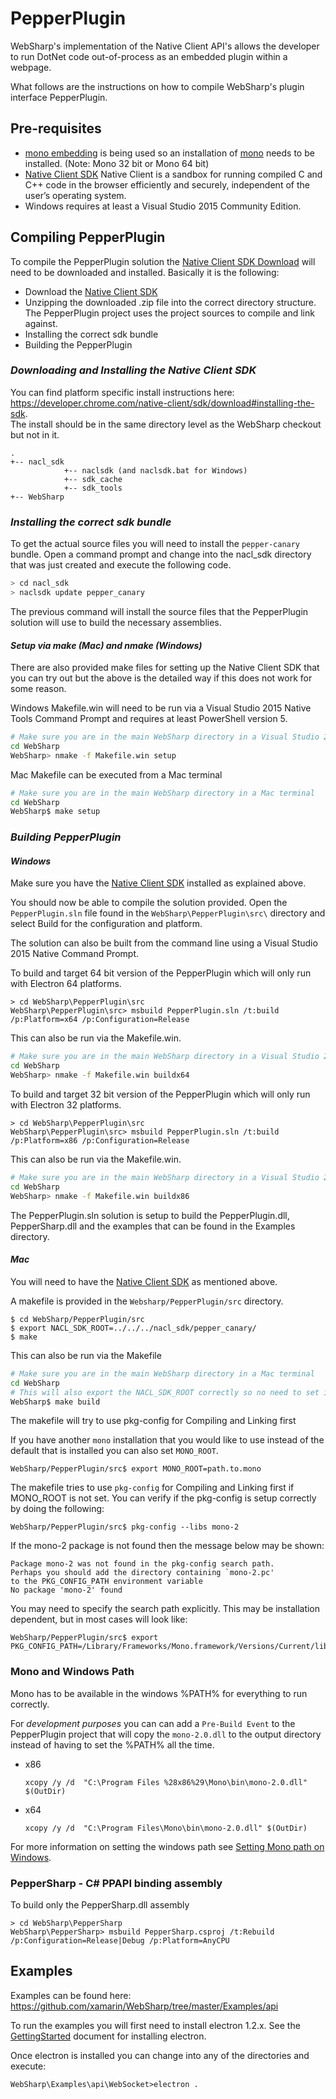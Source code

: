 # PepperPlugin

WebSharp's implementation of the Native Client API's allows the developer to run DotNet code out-of-process as an embedded plugin within a webpage.

What follows are the instructions on how to compile WebSharp's plugin interface PepperPlugin. 

## Pre-requisites

- [mono embedding](http://www.mono-project.com/docs/advanced/embedding/) is being used so an installation of [mono](http://www.mono-project.com/download/) needs to be installed. (Note: Mono 32 bit or Mono 64 bit)
- [Native Client SDK](https://developer.chrome.com/native-client) Native Client is a sandbox for running compiled C and C++ code in the browser efficiently and securely, independent of the user’s operating system.
- Windows requires at least a Visual Studio 2015 Community Edition.

## Compiling PepperPlugin

To compile the PepperPlugin solution the [Native Client SDK Download](https://developer.chrome.com/native-client/sdk/download) will need to be downloaded and installed.  Basically it is the following:

- Download the [Native Client SDK](https://developer.chrome.com/native-client/sdk/download)
- Unzipping the downloaded .zip file into the correct directory structure.  The PepperPlugin project uses the project sources to compile and link against.
- Installing the correct sdk bundle
- Building the PepperPlugin 
 
### _Downloading and Installing the Native Client SDK_

You can find platform specific install instructions here: https://developer.chrome.com/native-client/sdk/download#installing-the-sdk.  
The install should be in the same directory level as the WebSharp checkout but not in it.

```
.
+-- nacl_sdk
            +-- naclsdk (and naclsdk.bat for Windows)
            +-- sdk_cache
            +-- sdk_tools
+-- WebSharp
```

### _Installing the correct sdk bundle_

To get the actual source files you will need to install the ```pepper-canary``` bundle.  Open a command prompt and change into the nacl_sdk directory that was just created and execute the following code.

```bash
> cd nacl_sdk
> naclsdk update pepper_canary
```

The previous command will install the source files that the PepperPlugin solution will use to build the necessary assemblies.

#### _Setup via make (Mac) and nmake (Windows)_

There are also provided make files for setting up the Native Client SDK that you can try out but the above is the detailed way if this does not work for some reason.

Windows Makefile.win will need to be run via a Visual Studio 2015 Native Tools Command Prompt and requires at least PowerShell version 5.

```bash
# Make sure you are in the main WebSharp directory in a Visual Studio 2015 Native Tools Command Prompt
cd WebSharp
WebSharp> nmake -f Makefile.win setup
```

Mac Makefile can be executed from a Mac terminal

```bash
# Make sure you are in the main WebSharp directory in a Mac terminal
cd WebSharp
WebSharp$ make setup
```

### _Building PepperPlugin_

#### *Windows*

Make sure you have the [Native Client SDK](https://developer.chrome.com/native-client) installed as explained above.

You should now be able to compile the solution provided.  Open the ```PepperPlugin.sln``` file found in the ```WebSharp\PepperPlugin\src\``` directory and select Build for the configuration and platform.

The solution can also be built from the command line using a Visual Studio 2015 Native Command Prompt.

To build and target 64 bit version of the PepperPlugin which will only run with Electron 64 platforms.
```shell
> cd WebSharp\PepperPlugin\src
WebSharp\PepperPlugin\src> msbuild PepperPlugin.sln /t:build /p:Platform=x64 /p:Configuration=Release
```

This can also be run via the Makefile.win.

```bash
# Make sure you are in the main WebSharp directory in a Visual Studio 2015 Native Tools Command Prompt
cd WebSharp
WebSharp> nmake -f Makefile.win buildx64
```


To build and target 32 bit version of the PepperPlugin which will only run with Electron 32 platforms.
```shell
> cd WebSharp\PepperPlugin\src
WebSharp\PepperPlugin\src> msbuild PepperPlugin.sln /t:build /p:Platform=x86 /p:Configuration=Release
```

This can also be run via the Makefile.win.

```bash
# Make sure you are in the main WebSharp directory in a Visual Studio 2015 Native Tools Command Prompt
cd WebSharp
WebSharp> nmake -f Makefile.win buildx86
```

The PepperPlugin.sln solution is setup to build the PepperPlugin.dll, PepperSharp.dll and the examples that can be found in the Examples directory. 

#### *Mac*

You will need to have the [Native Client SDK](https://developer.chrome.com/native-client) as mentioned above.

A makefile is provided in the ```Websharp/PepperPlugin/src``` directory.

```shell
$ cd WebSharp/PepperPlugin/src
$ export NACL_SDK_ROOT=../../../nacl_sdk/pepper_canary/
$ make
```

This can also be run via the Makefile

```bash
# Make sure you are in the main WebSharp directory in a Mac terminal
cd WebSharp
# This will also export the NACL_SDK_ROOT correctly so no need to set it.
WebSharp$ make build
```

The makefile will try to use pkg-config for Compiling and Linking first

If you have another ```mono``` installation that you would like to use instead of the default that is installed you can also set ```MONO_ROOT```.

```shell
WebSharp/PepperPlugin/src$ export MONO_ROOT=path.to.mono
```

The makefile tries to use ```pkg-config``` for Compiling and Linking first if MONO_ROOT is not set.  You can verify if the pkg-config is setup correctly by doing the following:

```shell
WebSharp/PepperPlugin/src$ pkg-config --libs mono-2
```

If the mono-2 package is not found then the message below may be shown:

```
Package mono-2 was not found in the pkg-config search path.
Perhaps you should add the directory containing `mono-2.pc'
to the PKG_CONFIG_PATH environment variable
No package 'mono-2' found
```

You may need to specify the search path explicitly. This may be installation dependent, but in most cases will look like:

```shell
WebSharp/PepperPlugin/src$ export PKG_CONFIG_PATH=/Library/Frameworks/Mono.framework/Versions/Current/lib/pkgconfig
```

### Mono and Windows Path

Mono has to be available in the windows %PATH% for everything to run correctly.

For _development purposes_ you can can add a ```Pre-Build Event``` to the PepperPlugin project that will copy the ```mono-2.0.dll``` to the output directory instead of having to set the %PATH% all the time. 

  * x86
    ```shell
    xcopy /y /d  "C:\Program Files %28x86%29\Mono\bin\mono-2.0.dll" $(OutDir)
    ```

  * x64
    ```shell
    xcopy /y /d  "C:\Program Files\Mono\bin\mono-2.0.dll" $(OutDir)   
    ```

For more information on setting the windows path see [Setting Mono path on Windows](https://github.com/xamarin/WebSharp/tree/master/electron-dotnet#setting-mono-path).

### PepperSharp - C# PPAPI binding assembly

To build only the PepperSharp.dll assembly

```shell
> cd WebSharp\PepperSharp
WebSharp\PepperSharp> msbuild PepperSharp.csproj /t:Rebuild /p:Configuration=Release|Debug /p:Platform=AnyCPU
```

Examples
---

Examples can be found here:  https://github.com/xamarin/WebSharp/tree/master/Examples/api

To run the examples you will first need to install electron 1.2.x.  See the [GettingStarted](../GettingStarted) document for installing electron.

Once electron is installed you can change into any of the directories and execute:

```WebSharp\Examples\api\WebSocket>electron .```
